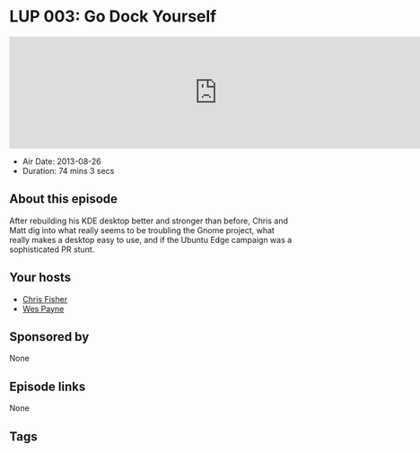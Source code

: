 # LUP 003: Go Dock Yourself

<iframe src="https://player.fireside.fm/v2/RUkczH-V+vZ2wFCz3?theme=dark" width="740" height="200" frameborder="0" scrolling="no"></iframe>

* Air Date: 2013-08-26
* Duration: 74 mins 3 secs

## About this episode

After rebuilding his KDE desktop better and stronger than before, Chris and Matt dig into what really seems to be troubling the Gnome project, what really makes a desktop easy to use, and if the Ubuntu Edge campaign was a sophisticated PR stunt.

## Your hosts
* [Chris Fisher](https://linuxunplugged.com/hosts/chrislas)
* [Wes Payne](https://linuxunplugged.com/hosts/wes)

## Sponsored by

None



## Episode links

None



## Tags


